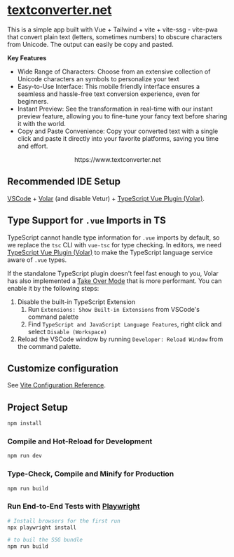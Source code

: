 # [textconverter.net](https://www.textconverter.net)

This is a simple app built with Vue + Tailwind + vite + vite-ssg - vite-pwa that convert plain text (letters, sometimes numbers) to obscure characters from Unicode. The output can easily be copy and pasted.

**Key Features**
* Wide Range of Characters: Choose from an extensive collection of Unicode characters an symbols to personalize your text
* Easy-to-Use Interface: This mobile friendly interface ensures a seamless and hassle-free text conversion experience, even for beginners.
* Instant Preview: See the transformation in real-time with our instant preview feature, allowing you to fine-tune your fancy text before sharing it with the world.
* Copy and Paste Convenience: Copy your converted text with a single click and paste it directly into your favorite platforms, saving you time and effort.


<div align="center">
https://www.textconverter.net
</div>

## Recommended IDE Setup

[VSCode](https://code.visualstudio.com/) + [Volar](https://marketplace.visualstudio.com/items?itemName=Vue.volar) (and disable Vetur) + [TypeScript Vue Plugin (Volar)](https://marketplace.visualstudio.com/items?itemName=Vue.vscode-typescript-vue-plugin).

## Type Support for `.vue` Imports in TS

TypeScript cannot handle type information for `.vue` imports by default, so we replace the `tsc` CLI with `vue-tsc` for type checking. In editors, we need [TypeScript Vue Plugin (Volar)](https://marketplace.visualstudio.com/items?itemName=Vue.vscode-typescript-vue-plugin) to make the TypeScript language service aware of `.vue` types.

If the standalone TypeScript plugin doesn't feel fast enough to you, Volar has also implemented a [Take Over Mode](https://github.com/johnsoncodehk/volar/discussions/471#discussioncomment-1361669) that is more performant. You can enable it by the following steps:

1. Disable the built-in TypeScript Extension
    1) Run `Extensions: Show Built-in Extensions` from VSCode's command palette
    2) Find `TypeScript and JavaScript Language Features`, right click and select `Disable (Workspace)`
2. Reload the VSCode window by running `Developer: Reload Window` from the command palette.

## Customize configuration

See [Vite Configuration Reference](https://vitejs.dev/config/).

## Project Setup

```sh
npm install
```

### Compile and Hot-Reload for Development

```sh
npm run dev
```

### Type-Check, Compile and Minify for Production

```sh
npm run build
```

### Run End-to-End Tests with [Playwright](https://playwright.dev)

```sh
# Install browsers for the first run
npx playwright install

# to buil the SSG bundle
npm run build
